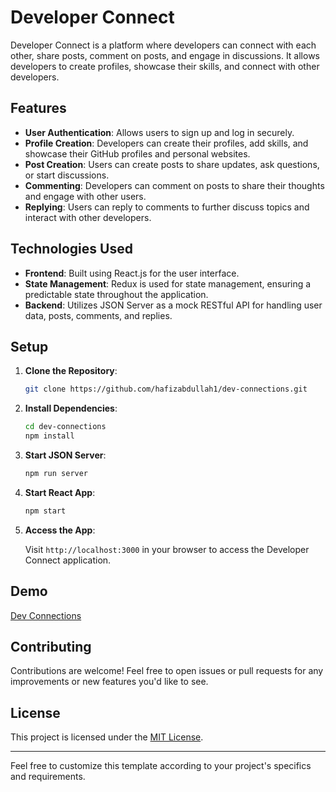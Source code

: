 # Developer Connect

Developer Connect is a platform where developers can connect with each other, share posts, comment on posts, and engage in discussions. It allows developers to create profiles, showcase their skills, and connect with other developers.

## Features

- **User Authentication**: Allows users to sign up and log in securely.
- **Profile Creation**: Developers can create their profiles, add skills, and showcase their GitHub profiles and personal websites.
- **Post Creation**: Users can create posts to share updates, ask questions, or start discussions.
- **Commenting**: Developers can comment on posts to share their thoughts and engage with other users.
- **Replying**: Users can reply to comments to further discuss topics and interact with other developers.

## Technologies Used

- **Frontend**: Built using React.js for the user interface.
- **State Management**: Redux is used for state management, ensuring a predictable state throughout the application.
- **Backend**: Utilizes JSON Server as a mock RESTful API for handling user data, posts, comments, and replies.

## Setup

1. **Clone the Repository**:

   ```bash
   git clone https://github.com/hafizabdullah1/dev-connections.git
   ```

2. **Install Dependencies**:

   ```bash
   cd dev-connections
   npm install
   ```

3. **Start JSON Server**:

   ```bash
   npm run server
   ```

4. **Start React App**:

   ```bash
   npm start
   ```

5. **Access the App**:

   Visit `http://localhost:3000` in your browser to access the Developer Connect application.

## Demo

[Dev Connections](https://dev-connections.vercel.app)

## Contributing

Contributions are welcome! Feel free to open issues or pull requests for any improvements or new features you'd like to see.

## License

This project is licensed under the [MIT License](https://opensource.org/licenses/MIT).

---

Feel free to customize this template according to your project's specifics and requirements.